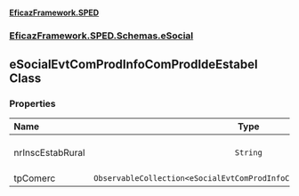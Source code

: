 #### [EficazFramework.SPED](EficazFrameworkSPED.md 'EficazFramework SPED')
### [EficazFramework.SPED.Schemas.eSocial](EficazFramework.SPED.Schemas.eSocial.md 'EficazFramework.SPED.Schemas.eSocial')

## eSocialEvtComProdInfoComProdIdeEstabel Class
### Properties

| Name | Type | |
| :--- | :---: | :--- |
| nrInscEstabRural | `String` | CAEPF (substituiu o CEI) |
| tpComerc | `ObservableCollection<eSocialEvtComProdInfoComProdIdeEstabelTpComerc>` |  |
